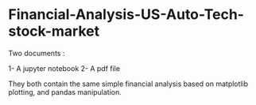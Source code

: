 # Financial-Analysis-US-Auto-Tech-stock-market

Two documents :

1- A jupyter notebook
2- A pdf file

They both contain the same simple financial analysis based on matplotlib plotting, and pandas manipulation.
